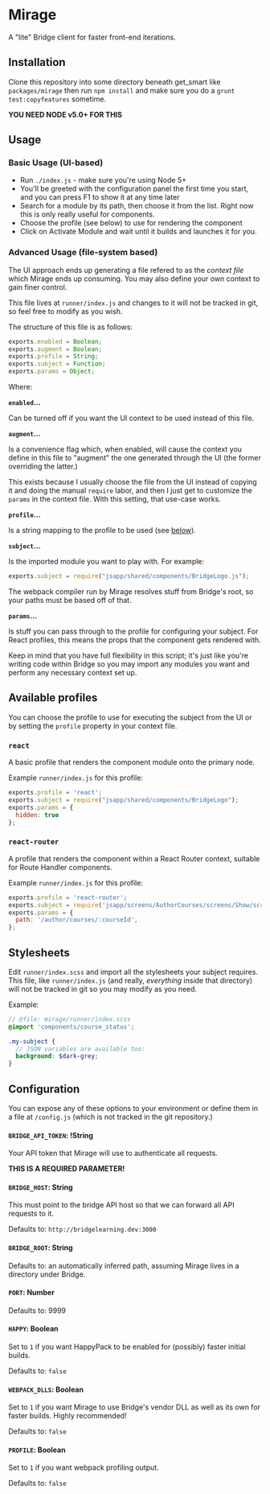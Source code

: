 # Mirage

A "lite" Bridge client for faster front-end iterations.

## Installation

Clone this repository into some directory beneath get_smart like
`packages/mirage` then run `npm install` and make sure you do a
`grunt test:copyfeatures` sometime.

**YOU NEED NODE v5.0+ FOR THIS**

## Usage

### Basic Usage (UI-based)

- Run `./index.js` - make sure you're using Node 5+
- You'll be greeted with the configuration panel the first time you start, and you can press F1 to show it at any time later
- Search for a module by its path, then choose it from the list. Right now this is only really useful for components.
- Choose the profile (see below) to use for rendering the component
- Click on Activate Module and wait until it builds and launches it for you.

### Advanced Usage (file-system based)

The UI approach ends up generating a file refered to as the _context file_ 
which Mirage ends up consuming. You may also define your own context to gain
finer control.

This file lives at `runner/index.js` and changes to it will not be tracked in 
git, so feel free to modify as you wish.

The structure of this file is as follows:

```javascript
exports.enabled = Boolean;
exports.augment = Boolean;
exports.profile = String;
exports.subject = Function;
exports.params = Object;
```

Where:

**`enabled`...**

Can be turned off if you want the UI context to be used instead of this file.

**`augment`...**

Is a convenience flag which, when enabled, will cause the context you define
in this file to "augment" the one generated through the UI (the former 
overriding the latter.)

This exists because I usually choose the file from the UI instead of copying
it and doing the manual `require` labor, and then I just get to customize the
`params` in the context file. With this setting, that use-case works.

**`profile`...**

Is a string mapping to the profile to be used (see [below](#available-profiles)).

**`subject`...**

Is the imported module you want to play with. For example:
    
```javascript
exports.subject = require("jsapp/shared/components/BridgeLogo.js");
```

The webpack compiler run by Mirage resolves stuff from Bridge's root, so your
paths must be based off of that.

**`params`...**

Is stuff you can pass through to the profile for configuring your subject.
For React profiles, this means the props that the component gets rendered with.

Keep in mind that you have full flexibility in this script; it's just like 
you're writing code within Bridge so you may import any modules you want and
perform any necessary context set up.

## Available profiles

You can choose the profile to use for executing the subject from the UI or
by setting the `profile` property in your context file.

### `react`

A basic profile that renders the component module onto the primary node.

Example `runner/index.js` for this profile:

```javascript
exports.profile = 'react';
exports.subject = require("jsapp/shared/components/BridgeLogo");
exports.params = {
  hidden: true
};
```

### `react-router`

A profile that renders the component within a React Router context, suitable
for Route Handler components.

Example `runner/index.js` for this profile:

```javascript
exports.profile = 'react-router';
exports.subject = require('jsapp/screens/AuthorCourses/screens/Show/screens/Summary');
exports.params = {
  path: '/author/courses/:courseId',
};
```

## Stylesheets

Edit `runner/index.scss` and import all the stylesheets your subject requires.
This file, like `runner/index.js` (and really, _everything_ inside that 
directory) will not be tracked in git so you may modify as you need.

Example:

```scss
// @file: mirage/runner/index.scss
@import 'components/course_status';

.my-subject {
  // JSON variables are available too:
  background: $dark-grey;
}
```

## Configuration

You can expose any of these options to your environment or define them in a 
file at `/config.js` (which is not tracked in the git repository.)

#### `BRIDGE_API_TOKEN`: !String

Your API token that Mirage will use to authenticate all requests.

**THIS IS A REQUIRED PARAMETER!**

#### `BRIDGE_HOST`: String

This must point to the bridge API host so that we can forward all API requests 
to it.

Defaults to: `http://bridgelearning.dev:3000`

#### `BRIDGE_ROOT`: String

Defaults to: an automatically inferred path, assuming Mirage lives in a 
directory under Bridge.

#### `PORT`: Number

Defaults to: 9999

#### `HAPPY`: Boolean

Set to `1` if you want HappyPack to be enabled for (possibly) faster initial
builds.

Defaults to: `false`

#### `WEBPACK_DLLS`: Boolean

Set to `1` if you want Mirage to use Bridge's vendor DLL as well as its own
for faster builds. Highly recommended!

Defaults to: `false`

#### `PROFILE`: Boolean

Set to `1` if you want webpack profiling output.

Defaults to: `false`